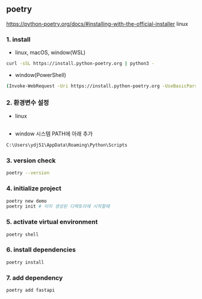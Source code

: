 ## poetry

https://python-poetry.org/docs/#installing-with-the-official-installer
linux

### 1. install

- linux, macOS, window(WSL)

```sh
curl -sSL https://install.python-poetry.org | python3 -
```

- window(PowerShell)

```sh
(Invoke-WebRequest -Uri https://install.python-poetry.org -UseBasicParsing).Content | py -
```

### 2. 환경변수 설정

- linux

```sh

```

- window
  시스템 PATH에 아래 추가

```sh
C:\Users\ydj51\AppData\Roaming\Python\Scripts
```

### 3. version check

```sh
poetry --version
```

### 4. initialize project

```sh
poetry new demo
poetry init # 이미 생성된 디렉토리에 시작할때
```

### 5. activate virtual environment

```sh
poetry shell
```

### 6. install dependencies

```sh
poetry install
```

### 7. add dependency

```sh
poetry add fastapi
```
